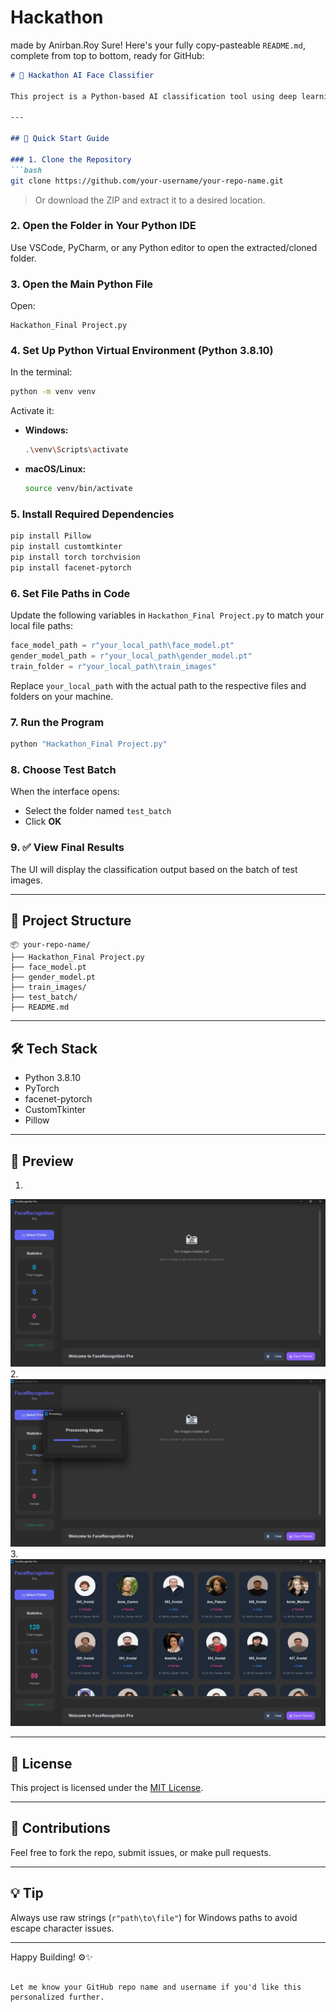 # Hackathon
made by Anirban.Roy
Sure! Here's your fully copy-pasteable `README.md`, complete from top to bottom, ready for GitHub:

````markdown
# 🧠 Hackathon AI Face Classifier

This project is a Python-based AI classification tool using deep learning for face and gender recognition. Built with `facenet-pytorch`, `torch`, and `customtkinter`, it features a minimal UI for batch image analysis.

---

## 🚀 Quick Start Guide

### 1. Clone the Repository
```bash
git clone https://github.com/your-username/your-repo-name.git
````

> Or download the ZIP and extract it to a desired location.

### 2. Open the Folder in Your Python IDE

Use VSCode, PyCharm, or any Python editor to open the extracted/cloned folder.

### 3. Open the Main Python File

Open:

```
Hackathon_Final Project.py
```

### 4. Set Up Python Virtual Environment (Python 3.8.10)

In the terminal:

```bash
python -m venv venv
```

Activate it:

* **Windows:**

  ```bash
  .\venv\Scripts\activate
  ```
* **macOS/Linux:**

  ```bash
  source venv/bin/activate
  ```

### 5. Install Required Dependencies

```bash
pip install Pillow
pip install customtkinter
pip install torch torchvision
pip install facenet-pytorch
```

### 6. Set File Paths in Code

Update the following variables in `Hackathon_Final Project.py` to match your local file paths:

```python
face_model_path = r"your_local_path\face_model.pt"
gender_model_path = r"your_local_path\gender_model.pt"
train_folder = r"your_local_path\train_images"
```

Replace `your_local_path` with the actual path to the respective files and folders on your machine.

### 7. Run the Program

```bash
python "Hackathon_Final Project.py"
```

### 8. Choose Test Batch

When the interface opens:

* Select the folder named `test_batch`
* Click **OK**

### 9. ✅ View Final Results

The UI will display the classification output based on the batch of test images.

---

## 📁 Project Structure

```
📦 your-repo-name/
├── Hackathon_Final Project.py
├── face_model.pt
├── gender_model.pt
├── train_images/
├── test_batch/
├── README.md
```

---

## 🛠 Tech Stack

* Python 3.8.10
* PyTorch
* facenet-pytorch
* CustomTkinter
* Pillow

---

## 📸 Preview

1.
![App Preview](UI1.png)
2.
![App Preview](UI2.png)
3.
![App Preview](UI3.png)

---

## 📄 License

This project is licensed under the [MIT License](LICENSE).

---

## 🤝 Contributions

Feel free to fork the repo, submit issues, or make pull requests.

---

## 💡 Tip

Always use raw strings (`r"path\to\file"`) for Windows paths to avoid escape character issues.

---

Happy Building! ⚙️✨

```

Let me know your GitHub repo name and username if you'd like this personalized further.
```
